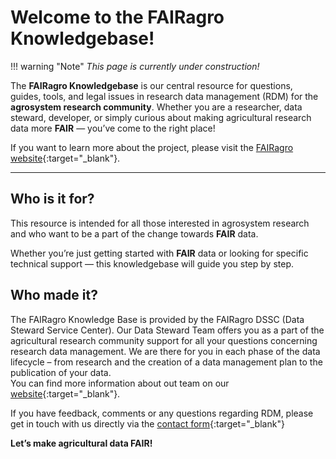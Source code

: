 # Welcome to the FAIRagro Knowledgebase!


!!! warning "Note"
    _This page is currently under construction!_


The **FAIRagro Knowledgebase** is our central resource for questions, guides, tools, and legal issues in research data management (RDM) for the **agrosystem research community**.
Whether you are a researcher, data steward, developer, or simply curious about making agricultural research data more **FAIR** — you’ve come to the right place!

If you want to learn more about the project, please visit the [FAIRagro website](https://fairagro.net){:target="_blank"}.

---

## Who is it for?
This resource is intended for all those interested in agrosystem research and who want to be a part of the change towards **FAIR** data.

Whether you’re just getting started with **FAIR** data or looking for specific technical support — this knowledgebase will guide you step by step.


## Who made it?
The FAIRagro Knowledge Base is provided by the FAIRagro DSSC (Data Steward Service Center).
Our Data Steward Team offers you as a part of the agricultural research community support for all your questions concerning research data management.
We are there for you in each phase of the data lifecycle – from research and the creation of a data management plan to the publication of your data.  
You can find more information about out team on our [website](https://fairagro.net/en/helpdesk/){:target="_blank"}.

If you have feedback, comments or any questions regarding RDM, please get in touch with us directly via the [contact form](https://fairagro.net/en/helpdesk/){:target="_blank"}

**Let’s make agricultural data FAIR!**

